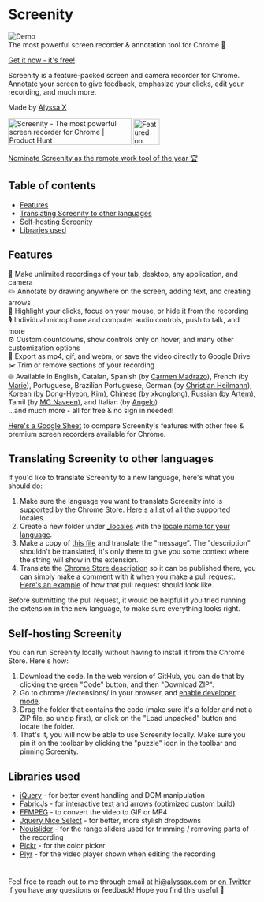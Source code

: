 # Screenity
![Demo](https://media.giphy.com/media/6hc709nFEYnEtzIIyN/giphy.gif)
<br>
The most powerful screen recorder & annotation tool for Chrome 🎥

[Get it now - it's free!](https://chrome.google.com/webstore/detail/screenity-screen-recorder/kbbdabhdfibnancpjfhlkhafgdilcnji)

Screenity is a feature-packed screen and camera recorder for Chrome. Annotate your screen to give feedback, emphasize your clicks, edit your recording, and much more.

Made by [Alyssa X](https://alyssax.com)

<a href="https://www.producthunt.com/posts/screenity?utm_source=badge-top-post-badge&utm_medium=badge&utm_souce=badge-screenity" target="_blank"><img src="https://api.producthunt.com/widgets/embed-image/v1/top-post-badge.svg?post_id=275308&theme=light&period=daily" alt="Screenity - The most powerful screen recorder for Chrome | Product Hunt" style="width: 250px; height: 54px;" width="250" height="54" /></a>
<a href="https://news.ycombinator.com/item?id=25150804" target="_blank"><img height=53 src="https://hackerbadge.now.sh/api?id=25150804&type=orange" alt="Featured on HackerNews"></a>

<a href="https://www.producthunt.com/golden-kitty-awards-2020/remote-work-tools" target="_blank">Nominate Screenity as the remote work tool of the year 🏆</a>

## Table of contents
- [Features](#features)
- [Translating Screenity to other languages](#translating-screenity-to-other-languages)
- [Self-hosting Screenity](#self-hosting-screenity)
- [Libraries used](#libraries-used)

## Features
🎥 Make unlimited recordings of your tab, desktop, any application, and camera<br>
✏️ Annotate by drawing anywhere on the screen, adding text, and creating arrows<br>
👀 Highlight your clicks, focus on your mouse, or hide it from the recording<br>
🎙️ Individual microphone and computer audio controls, push to talk, and more<br>
⚙️ Custom countdowns, show controls only on hover, and many other customization options<br>
💾 Export as mp4, gif, and webm, or save the video directly to Google Drive<br>
✂️ Trim or remove sections of your recording<br>
🌐 Available in English, Catalan, Spanish (by [Carmen Madrazo](https://twitter.com/Carmen_M_A)), French (by [Marie](https://twitter.com/marie_dm_)), Portuguese, Brazilian Portuguese, German (by [Christian Heilmann](https://github.com/codepo8)), Korean (by [
Dong-Hyeon, Kim](https://github.com/blood72)), Chinese (by [xkonglong](https://github.com/xkonglong)), Russian (by [Artem](https://github.com/blinovartem)), Tamil (by [MC Naveen](https://github.com/mcnaveen)), and Italian (by [Angelo](https://github.com/AngeloBottazzo))<br>
...and much more - all for free & no sign in needed!<br>

[Here's a Google Sheet](https://docs.google.com/spreadsheets/d/1juc1zWC2QBxYqlhpDZZUNHl3P6Tens6YiChchFcEJVw/edit?usp=sharing) to compare Screenity's features with other free & premium screen recorders available for Chrome.

## Translating Screenity to other languages
If you'd like to translate Screenity to a new language, here's what you should do:

1. Make sure the language you want to translate Screenity into is supported by the Chrome Store. [Here's a list](https://developer.chrome.com/docs/webstore/i18n/#choosing-locales-to-support) of all the supported locales.
2. Create a new folder under [_locales](https://github.com/alyssaxuu/screenity/tree/master/_locales) with the [locale name for your language](https://developer.chrome.com/docs/webstore/i18n/#choosing-locales-to-support).
3. Make a copy of [this file](https://github.com/alyssaxuu/screenity/blob/master/_locales/en/messages.json) and translate the "message". The "description" shouldn't be translated, it's only there to give you some context where the string will show in the extension.
4. Translate the [Chrome Store description](https://chrome.google.com/webstore/detail/screenity-screen-recorder/kbbdabhdfibnancpjfhlkhafgdilcnji?hl=en&authuser=0) so it can be published there, you can simply make a comment with it when you make a pull request. [Here's an example](https://github.com/alyssaxuu/screenity/pull/39) of how that pull request should look like.

Before submitting the pull request, it would be helpful if you tried running the extension in the new language, to make sure everything looks right.

## Self-hosting Screenity
You can run Screenity locally without having to install it from the Chrome Store. Here's how:

1. Download the code. In the web version of GitHub, you can do that by clicking the green "Code" button, and then "Download ZIP".
2. Go to chrome://extensions/ in your browser, and [enable developer mode](https://developer.chrome.com/docs/extensions/mv2/faq/#:~:text=You%20can%20start%20by%20turning,a%20packaged%20extension%2C%20and%20more.).
3. Drag the folder that contains the code (make sure it's a folder and not a ZIP file, so unzip first), or click on the "Load unpacked" button and locate the folder.
4. That's it, you will now be able to use Screenity locally. Make sure you pin it on the toolbar by clicking the "puzzle" icon in the toolbar and pinning Screenity.

## Libraries used

- [jQuery](https://jquery.com/) -  for better event handling and DOM manipulation
- [FabricJs](http://fabricjs.com/) -  for interactive text and arrows (optimized custom build)
- [FFMPEG](https://www.ffmpeg.org/) - to convert the video to GIF or MP4
- [Jquery Nice Select](https://hernansartorio.com/jquery-nice-select/) - for better, more stylish dropdowns
- [Nouislider](https://github.com/leongersen/noUiSlider) -  for the range sliders used for trimming / removing parts of the recording
- [Pickr](https://github.com/Simonwep/pickr) - for the color picker
- [Plyr](https://github.com/sampotts/plyr) - for the video player shown when editing the recording

#
 Feel free to reach out to me through email at hi@alyssax.com or [on Twitter](https://twitter.com/alyssaxuu) if you have any questions or feedback! Hope you find this useful 💜
